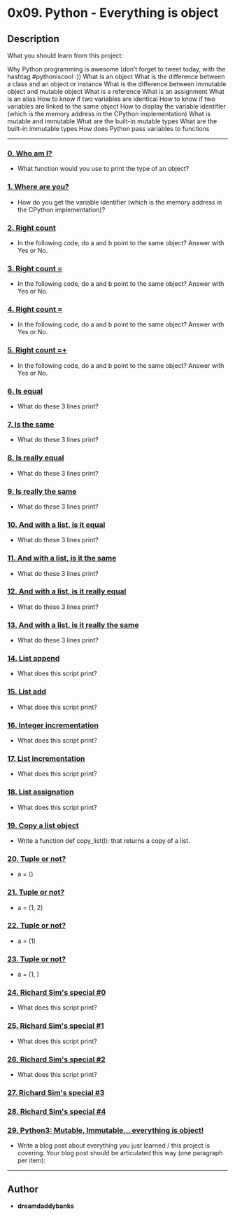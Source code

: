 # 0x09. Python - Everything is object

## Description
What you should learn from this project:

Why Python programming is awesome (don’t forget to tweet today, with the hashtag #pythoniscool :))
What is an object
What is the difference between a class and an object or instance
What is the difference between immutable object and mutable object
What is a reference
What is an assignment
What is an alias
How to know if two variables are identical
How to know if two variables are linked to the same object
How to display the variable identifier (which is the memory address in the CPython implementation)
What is mutable and immutable
What are the built-in mutable types
What are the built-in immutable types
How does Python pass variables to functions

---

### [0. Who am I?](./0-answer.txt)
* What function would you use to print the type of an object?

### [1. Where are you?](./1-answer.txt)
* How do you get the variable identifier (which is the memory address in the CPython implementation)?

### [2. Right count](./2-answer.txt)
* In the following code, do a and b point to the same object?
Answer with Yes or No.

### [3. Right count =](./3-answer.txt)
* In the following code, do a and b point to the same object?
Answer with Yes or No.

### [4. Right count =](./4-answer.txt)
* In the following code, do a and b point to the same object?
Answer with Yes or No.

### [5. Right count =+](./5-answer.txt)
* In the following code, do a and b point to the same object?
Answer with Yes or No.

### [6. Is equal](./6-answer.txt)
* What do these 3 lines print?

### [7. Is the same](./7-answer.txt)
* What do these 3 lines print?

### [8. Is really equal](./8-answer.txt)
* What do these 3 lines print?

### [9. Is really the same](./9-answer.txt)
* What do these 3 lines print?

### [10. And with a list, is it equal](./10-answer.txt)
* What do these 3 lines print?

### [11. And with a list, is it the same](./11-answer.txt)
* What do these 3 lines print?

### [12. And with a list, is it really equal](./12-answer.txt)
* What do these 3 lines print?

### [13. And with a list, is it really the same](./13-answer.txt)
* What do these 3 lines print?

### [14. List append](./14-answer.txt)
* What does this script print?

### [15. List add](./15-answer.txt)
* What does this script print?

### [16. Integer incrementation](./16-answer.txt)
* What does this script print?

### [17. List incrementation](./17-answer.txt)
* What does this script print?

### [18. List assignation](./18-answer.txt)
* What does this script print?

### [19. Copy a list object](./19-copy_list.py)
* Write a function def copy_list(l): that returns a copy of a list.

### [20. Tuple or not?](./20-answer.txt)
* a = ()

### [21. Tuple or not?](./21-answer.txt)
* a = (1, 2)

### [22. Tuple or not?](./22-answer.txt)
* a = (1)

### [23. Tuple or not?](./23-answer.txt)
* a = (1, )

### [24. Richard Sim's special #0](./24-answer.txt)
* What does this script print?


### [25. Richard Sim's special #1](./25-answer.txt)
* What does this script print?


### [26. Richard Sim's special #2](./26-answer.txt)
* What does this script print?


### [27. Richard Sim's special #3](./27-answer.txt)

### [28. Richard Sim's special #4](./28-answer.txt)

### [29. Python3: Mutable, Immutable... everything is object!](./106-line1.txt)
* Write a blog post about everything you just learned / this project is covering. Your blog post should be articulated this way (one paragraph per item):

---

## Author
* **dreamdaddybanks**
